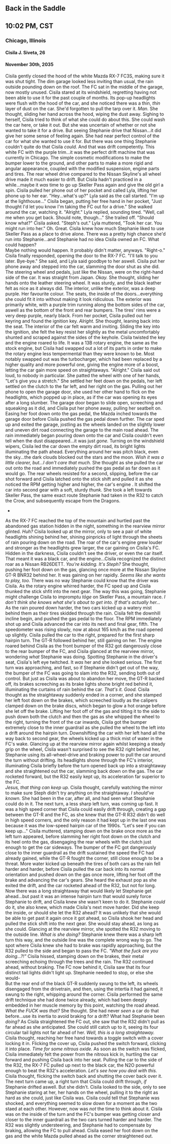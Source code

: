 ## Back in the Saddle
## 10:02 PM, CST
### Chicago, Illinois
#### Cisila J. Siveta, 26
#### November 30th, 2035

Cisila gently closed the hood of the white Mazda RX-7 FC3S, making sure it was shut tight. The dim garage looked less inviting than usual, the rain outside pounding down on the roof. The FC sat in the middle of the garage, now mostly unused. Cisila stared at its windshield, regretting having not been able to use it for the past couple of months. Its pop-up headlights were flush with the hood of the car, and she noticed there was a thin, *thin* layer of dust on the car. She'd forgotten to pull the tarp over it. *Man.* She thought, sliding her hand across the hood, wiping the dust away. Sighing to herself, Cisila tried to think of what she could do about this. She could wash the car here, or take it out. But she was uncertain of whether or not she wanted to take it for a drive. But seeing Stephanie drive that Nissan...it did give her some sense of feeling again. She had near perfect control of the car for what she wanted to use it for. But there was one thing Stephanie couldn't quite do that Cisila *could.* And that was drift competently. This white FC with the purple trim...it was the perfect drift machine that was currently in Chicago. The simple cosmetic modifications to make the bumper lower to the ground, and other parts to make a more rigid and angular appearance, coupled with the modified suspension, engine parts and tires. The rear wheel drive compared to the Nissan Skyline's all wheel drive made it much easier to drift. But Cisila hadn't practiced in a while...maybe it *was* time to go up Skeller Pass again and give the old girl a spin. Cisila pulled her phone out of her pocket and called Lyla, lifting her phone up to her ear. "Hey...what's up?" Lyla said as the call started. "I'm up at the lighthouse..." Cisila began, putting her free hand in her pocket, "Just thought I'd let you know I'm taking the FC out for a drive." She walked around the car, watching it. "Alright." Lyla replied, sounding tired. "Well, call me when you get back. Should note, though..." She trailed off. "Should know what?" Cisila asked. "Steph's out." Lyla muttered, "Took her car. You might run into her." Oh. Great. Cisila knew how much Stephanie liked to use Skeller Pass as a place to drive alone. There was a pretty high chance she'd run into Stephanie...and Stephanie had no idea Cisila owned an FC. What could happen? \
Maybe nothing would happen. It probably didn't matter, anyways. "Right-o." Cisila finally responded, opening the door to the RX-7 FC. "I'll talk to you later. Bye-bye." She said, and Lyla said goodbye to her aswell. Cisila put her phone away and stepped into the car, slamming the door shut as she did. The steering wheel and pedals, just like the Nissan, were on the right-hand side of the car. It was straight from Japan. *Okay.* She thought, sliding her hands onto the leather steering wheel. It was sturdy, and the black leather felt as nice as it always did. The interior, unlike the exterior, was a deep purple. Her favourite colour. The seats, the inside of the doors...everything she could fit it into without making it look ridiculous. The exterior was primarily white, with a purple trim running along the bottom sides of the car, aswell as the bottom of the front and rear bumpers. The tires' rims were a very deep purple, nearly black. From her pocket, Cisila pulled out her keyring and found the ignition key. *Alright.* She thought, leaning back into the seat. The interior of the car felt warm and inviting. Sliding the key into the ignition, she felt the key resist her slightly as the metal uncomfortably shunted and scraped against the sides of the keyhole. Cisila twisted the key and the engine roared to life. It was a 13B rotary engine, the same as the stock engine, but Cisila had swapped out a lot of its parts in order to make the rotary engine less tempermental than they were known to be. Most notably swapped out was the turbocharger, which had been replaced by a higher quality and more powerful one, giving the engine more of a boost, letting the car gain more speed on straightaways. "Alright." Cisila said out loud, to nobody in particular. She patted the wheel with one of her hands, "Let's give you a stretch." She settled her feet down on the pedals, her left settled on the clutch to the far left, and her right on the gas. Pulling out her phone to open the garage door, she used her other hand to flick on the headlights, which popped up in place, as if the car was opening its eyes after a long slumber. The garage door began to slide open, screeching and squeaking as it did, and Cisila put her phone away, pulling her seatbelt on. Easing her foot down onto the gas pedal, the Mazda inched towards the garage door before Cisila pushed the gas pedal down further. The car sped up and exited the garage, jostling as the wheels landed on the slightly lower and uneven dirt road connecting the garage to the main road ahead. The rain immediately began pouring down onto the car and Cisila couldn't even tell when the dust disappeared...it was just *gone.* Turning on the windshield wipers, Cisila led the car down the empty dirt road, its bright lights illuminating the path ahead. Everything around her was pitch black, even the sky...the dark clouds blocked out the stars and the moon. *Wish it was a little clearer, but...I don't care that much.* She thought as she pulled the car out onto the road and immediately pushed the gas pedal as far down as it would go. The rear wheels resisted for a second, slipping, before the car shot forward and Cisila latched onto the stick shift and pulled it as she noticed the RPM getting higher and higher, the car's engine . It shifted the car into second gear with a soft, sturdy *thunk.* She took a left towards Skeller Pass, the same exact route Stephanie had taken in the R32 to catch the Crow, and subsequently escape from the Dragons. 

-

As the RX-7 FC reached the top of the mountain and hurtled past the abandoned gas station hidden in the night, something in the rearview mirror glinted. *Huh?* Cisila looked up at the mirror, only to see a pair of white headlights shining behind her, shining pinpricks of light through the sheets of rain pouring down on the road. The roar of the car's engine grew louder and stronger as the headlights grew larger, the car gaining on Cisila's FC. Hidden in the darkness, Cisila couldn't see the driver, or even the car itself. That meant it was a black car, and the engine...Cisila recognized the distinct roar as a Nissan RB26DETT. *You're kidding. It's Steph?* She thought, pushing her foot down on the gas, glancing once more at the Nissan Skyline GT-R BNR32 behind her. It was gaining on her rapidly. *Seems like she wants to play, too.* There was no way Stephanie could know that the driver was Cisila. As the rotary engine whirred harder, the FC sped up and Cisila thunked the stick shfit into the next gear. The way this was going, Stephanie might challenge Cisila to impromptu *tōge* on Skeller Pass, a mountain race. *I don't think she knows what she's about to get into. If that's actually her...* As the rain poured down harder, the two cars kicked up a watery mist behind them as their tires skidded through the rain. Cisila felt the downhill incline begin, and pushed the gas pedal to the floor. The RPM immediately shot up and Cisila advanced the car into its next and final gear, fifth. The speedometer was rising slowly, now at about 165 km/h as the road opened up slightly. Cisila pulled the car to the right, prepared for the first sharp hairpin turn. The GT-R followed behind her, still gaining on her. The engine roared behind Cisila as the front bumper of the R32 got dangerously close to the rear bumper of the FC, and Cisila glanced at the rearview mirror, wondering *what* Stephanie was doing. Spotting Stephanie in the driver's seat, Cisila's left eye twitched. It *was* her and she looked serious. The first turn was approaching, and fast, so if Stephanie didn't get out of the way, the bumper of the FC was going to slam into the R32, sending both out of control. But just as Cisila was about to abandon her move, the GT-R backed off, its brakes screeching as its brake lights shone bright red behind it, illuminating the curtains of rain behind the car. *That's it. Good.* Cisila thought as the straightaway suddenly ended in a corner, and she stamped her left foot down on the brakes, which screeched loudly as the calipers clamped down on the brake discs, which began to glow a hot orange before she let off the brake. Lifting her foot off of the gas and tilting it to the side to push down both the clutch and then the gas as she whipped the wheel to the right, turning the front of the car inwards, Cisila got the bumper extremely close to the inner guardrail as she pulled the wheel to the left into a drift around the hairpin turn. Downshifting the car with her left hand all the way back to second gear, the wheels kicked up a thick mist of water in the FC's wake. Glancing up at the rearview mirror again whilst keeping a steady grip on the wheel, Cisila wasn't surprised to see the R32 right behind her, Stephanie using its all-wheel-drive and braking power to pull the car around the turn without drifting. Its headlights shone through the FC's interior, illuminating Cisila briefly before the turn opened back up into a straightaway and she straightened out the car, slamming back down on the gas. The car rocketed forward, but the R32 easily kept up, its acceleration far superior to the FC. \
*Jesus, that thing can keep up.* Cisila thought, carefully watching the mirror to make sure Steph didn't try anything on the straightaway. *I should've known.* She had been in the car, after all, and had seen what Stephanie could do in it. The next turn, a less sharp left turn, was coming up fast. It was a high speed corner that Cisila could easily drift through, creating a gap between the GT-R and the FC, as she knew that the GT-R R32 didn't do well in high speed corners, and the only reason it had kept up in the last one was because it was *the* low-speed hairpin car of the 1990s. "Let's see if you can keep up..." Cisila muttered, stamping down on the brake once more as the left turn appeared, before slamming her right foot down on the clutch and its heel onto the gas, disengaging the rear wheels with the clutch just enough to get the car sideways. The bumper of the FC got dangerously close to the inner guardrail as the drift sustained the speed the FC had already gained, while the GT-R fought the corner, still close enough to be a threat. More water kicked up beneath the tires of both cars as the rain fell harder and harder, before Cisila pulled the car back into its normal orientation and pushed down on the gas once more, lifting her foot off the brake and advancing the car's gears. She heard the exhaust pop as she exited the drift, and the car rocketed ahead of the R32, but not for long. Now there was a long straightaway that would likely let Stephanie get ahead...but past it was an intense hairpin turn that would surely force Stephanie to drift, and Cisila knew she wasn't keen to do it. Stephanie *could* do it, she also knew, which made Cisila's next move harder. Did she keep the inside, or should she let the R32 ahead? It was unlikely that she would be able to get past it again once it got ahead, so Cisila shook her head and pulled the stick shift into the next gear. She would stay ahead, as long as she could. Glancing at the rearview mirror, she spotted the R32 moving to the outside line. *What is she doing?* Stephanie knew there was a sharp left turn this way, and the outside line was the complete wrong way to go. The spot where Cisila knew she had to brake was rapidly approaching, but the R32 pulled to the side and began to pass the FC. *"What the fuck are you doing...?!"* Cisila hissed, stamping down on the brakes, their metal screeching echoing through the trees and the rain. The R32 continued ahead, without braking. The FC now behind it, Cisila saw that its four distinct tail lights didn't light up. Stephanie needed to stop, or else she would- \
But the rear end of the black GT-R suddenly swung to the left, its wheels disengaged from the drivetrain, and then, using the intertia it had gained, it swung to the right, whipping around the corner. Cisila performed the same drift technique she had done twice already, which had been deeply embedded in her muscle memory by this point, watching the road ahead. *What the FUCK was that?* She thought. She had never *seen* a car do that before...use its inertia to avoid braking for a drift? What had Stephanie been *doing?* As Cisila straightened the FC out, she saw that the R32 didn't pull as far ahead as she anticipated. She could still catch up to it, seeing its four circular tail lights not far ahead of her. *Well, this is a long straightaway.* Cisila thought, reaching her free hand towards a toggle switch with a cover locking it in. Flicking the cover up, Cisila pushed the switch forward, clicking it into place. *Time for some nitrous oxide.* As soon as the switch was flicked, Cisila immediately felt the power from the nitrous kick in, hurtling the car forward and pushing Cisila back into her seat. Pulling the car to the side of the R32, the RX-7 FC pulled up next to the black car, the N2O powerful enough to beat the R32's acceleration. *Let's see how you deal with this.* Cisila thought, flicking the switch back and shutting the cover back over it. The next turn came up, a right turn that Cisila could drift through, *if* Stephanie drifted aswell. But she didn't. Cisila looked to the side, only to see Stephanie staring at her, her hands on the wheel, pulling it to the right as hard as she could, just like Cisila was. Cisila could tell that Stephanie was shocked, and everything seemed to slow down for a moment as the two staed at each other. However, now was *not* the time to think about it. Cisila was on the inside of the turn and the FC's bumper was getting closer and closer to the inner guardrail as the two cars turned harder and harder. The R32 was slightly understeering, and Stephanie had to compensate by braking, allowing the FC to pull ahead. Cisila eased her foot down on the gas and the white Mazda pulled ahead as the corner straightened out. 
